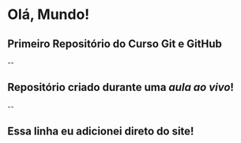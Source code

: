 # Olá, Mundo!
## Primeiro Repositório do **Curso Git e GitHub**
--
 ## Repositório criado durante uma *aula ao vivo*!
--
 ## Essa linha eu adicionei direto do site!
